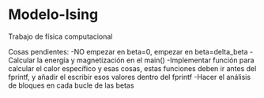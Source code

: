 # Modelo-Ising
Trabajo de física computacional

Cosas pendientes:
-NO empezar en beta=0, empezar en beta=delta_beta
-Calcular la energía y magnetización en el main()
-Implementar función para calcular el calor específico y esas cosas, estas funciones deben ir antes del fprintf, y añadir el escribir esos valores dentro del fprintf
-Hacer el análisis de bloques en cada bucle de las betas

